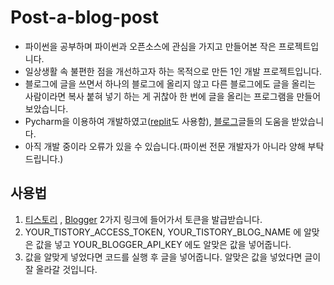# Post-a-blog-post
- 파이썬을 공부하며 파이썬과 오픈소스에 관심을 가지고 만들어본 작은 프로젝트입니다.
- 일상생활 속 불편한 점을 개선하고자 하는 목적으로 만든 1인 개발 프로젝트입니다.
- 블로그에 글을 쓰면서 하나의 블로그에 올리지 않고 다른 블로그에도 글을 올리는 사람이라면 복사 붙혀 넣기 하는 게 귀찮아 한 번에 글을 올리는 프로그램을 만들어 보았습니다.
- Pycharm을 이용하여 개발하였고([replit](https://replit.com/)도 사용함), [블로그](https://blueshare.tistory.com/437)글들의 도움을 받았습니다.
- 아직 개발 중이라 오류가 있을 수 있습니다.(파이썬 전문 개발자가 아니라 양해 부탁드립니다.)
## 사용법
1. [티스토리](https://www.tistory.com/guide/api/manage/register) , [Blogger](https://ux.stories.pe.kr/281) 2가지 링크에 들어가서 토큰을 발급받습니다. 
2. YOUR_TISTORY_ACCESS_TOKEN, YOUR_TISTORY_BLOG_NAME 에 알맞은 값을 넣고 YOUR_BLOGGER_API_KEY 에도 알맞은 값을 넣어줍니다.
4. 값을 알맞게 넣었다면 코드를 실행 후 글을 넣어줍니다. 알맞은 값을 넣었다면 글이 잘 올라갈 것입니다.
